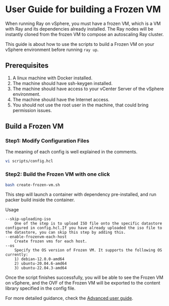 # User Guide for building a Frozen VM

When running Ray on vSphere, you must have a frozen VM, which is a VM with Ray and its dependencies already installed. 
The Ray nodes will be instantly cloned from the frozen VM to compose an autoscaling Ray cluster.

This guide is about how to use the scripts to build a Frozen VM on your vSphere environment before running `ray up`.

## Prerequisites

1. A linux machine with Docker installed.
2. The machine should have ssh-keygen installed.
3. The machine should have access to your vCenter Server of the vSphere environment.
4. The machine should have the Internet access.
5. You should not use the root user in the machine, that could bring permission issues.

## Build a Frozen VM


### Step1: Modify Configuration Files

The meaning of each config is well explained in the comments.

```bash
vi scripts/config.hcl
```

### Step2: Build the Frozen VM with one click

```bash
bash create-frozen-vm.sh
```

This step will launch a container with dependency pre-installed, and run packer build inside the container.

Usage
```
--skip-uploading-iso
    One of the step is to upload ISO file onto the specific datastore configured in config.hcl.If you have already uploaded the iso file to the datastore, you can skip this step by adding this.
--enable-frozenvm-each-host
    Create frozen vms for each host.
--os
    Specify the OS version of Frozen VM. It supports the following OS currently:
    1) debian-12.0.0-amd64
    2) ubuntu-20.04.6-amd64
    3) ubuntu-22.04.3-amd64
```

Once the script finishes successfully, you will be able to see the Frozen VM on vSphere, and the OVF of the Frozen VM
will be exported to the content library specified in the config file. 

For more detailed guidance, check the [Advanced user guide](Advanced-user-guide.md).
